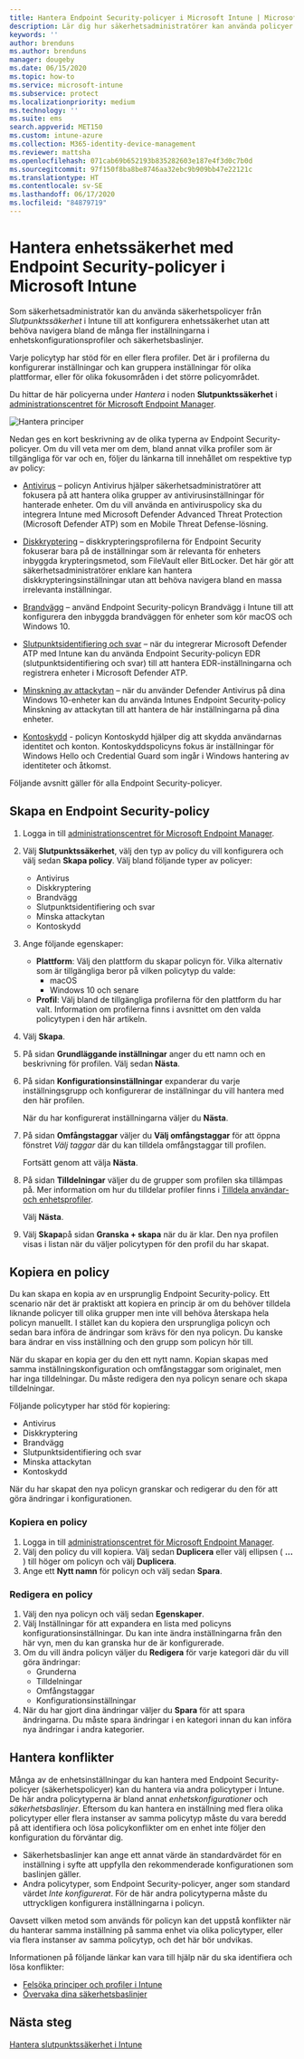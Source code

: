 ```yaml
---
title: Hantera Endpoint Security-policyer i Microsoft Intune | Microsoft Docs
description: Lär dig hur säkerhetsadministratörer kan använda policyer och profiler för Endpoint Security som fokuserar på enheternas säkerhetskonfiguration i Microsoft Endpoint Manager.
keywords: ''
author: brenduns
ms.author: brenduns
manager: dougeby
ms.date: 06/15/2020
ms.topic: how-to
ms.service: microsoft-intune
ms.subservice: protect
ms.localizationpriority: medium
ms.technology: ''
ms.suite: ems
search.appverid: MET150
ms.custom: intune-azure
ms.collection: M365-identity-device-management
ms.reviewer: mattsha
ms.openlocfilehash: 071cab69b652193b835282603e187e4f3d0c7b0d
ms.sourcegitcommit: 97f150f8ba8be8746aa32ebc9b909bb47e22121c
ms.translationtype: HT
ms.contentlocale: sv-SE
ms.lasthandoff: 06/17/2020
ms.locfileid: "84879719"
---
```

# <a name="manage-device-security-with-endpoint-security-policies-in-microsoft-intune"></a>Hantera enhetssäkerhet med Endpoint Security-policyer i Microsoft Intune

Som säkerhetsadministratör kan du använda säkerhetspolicyer från *Slutpunktssäkerhet* i Intune till att konfigurera enhetssäkerhet utan att behöva navigera bland de många fler inställningarna i enhetskonfigurationsprofiler och säkerhetsbaslinjer.

Varje policytyp har stöd för en eller flera profiler. Det är i profilerna du konfigurerar inställningar och kan gruppera inställningar för olika plattformar, eller för olika fokusområden i det större policyområdet.

Du hittar de här policyerna under *Hantera* i noden **Slutpunktssäkerhet** i [administrationscentret för Microsoft Endpoint Manager](https://go.microsoft.com/fwlink/?linkid=2109431).

![Hantera principer](./media/endpoint-security-policy/endpoint-security-policies.png)

Nedan ges en kort beskrivning av de olika typerna av Endpoint Security-policyer. Om du vill veta mer om dem, bland annat vilka profiler som är tillgängliga för var och en, följer du länkarna till innehållet om respektive typ av policy:

- [Antivirus](../protect/endpoint-security-antivirus-policy.md) – policyn Antivirus hjälper säkerhetsadministratörer att fokusera på att hantera olika grupper av antivirusinställningar för hanterade enheter. Om du vill använda en antiviruspolicy ska du integrera Intune med Microsoft Defender Advanced Threat Protection (Microsoft Defender ATP) som en Mobile Threat Defense-lösning.

- [Diskkryptering](../protect/endpoint-security-disk-encryption-policy.md) – diskkrypteringsprofilerna för Endpoint Security fokuserar bara på de inställningar som är relevanta för enheters inbyggda krypteringsmetod, som FileVault eller BitLocker. Det här gör att säkerhetsadministratörer enklare kan hantera diskkrypteringsinställningar utan att behöva navigera bland en massa irrelevanta inställningar.

- [Brandvägg](../protect/endpoint-security-firewall-policy.md) – använd Endpoint Security-policyn Brandvägg i Intune till att konfigurera den inbyggda brandväggen för enheter som kör macOS och Windows 10. 

- [Slutpunktsidentifiering och svar](../protect/endpoint-security-edr-policy.md) – när du integrerar Microsoft Defender ATP med Intune kan du använda Endpoint Security-policyn EDR (slutpunktsidentifiering och svar) till att hantera EDR-inställningarna och registrera enheter i Microsoft Defender ATP.

- [Minskning av attackytan](../protect/endpoint-security-asr-policy.md) – när du använder Defender Antivirus på dina Windows 10-enheter kan du använda Intunes Endpoint Security-policy Minskning av attackytan till att hantera de här inställningarna på dina enheter.

- [Kontoskydd](../protect/endpoint-security-account-protection-policy.md) - policyn Kontoskydd hjälper dig att skydda användarnas identitet och konton. Kontoskyddspolicyns fokus är inställningar för Windows Hello och Credential Guard som ingår i Windows hantering av identiteter och åtkomst.

Följande avsnitt gäller för alla Endpoint Security-policyer.

## <a name="create-an-endpoint-security-policy"></a>Skapa en Endpoint Security-policy

1. Logga in till [administrationscentret för Microsoft Endpoint Manager](https://go.microsoft.com/fwlink/?linkid=2109431).

2. Välj **Slutpunktssäkerhet**, välj den typ av policy du vill konfigurera och välj sedan **Skapa policy**. Välj bland följande typer av policyer:
   - Antivirus
   - Diskkryptering
   - Brandvägg
   - Slutpunktsidentifiering och svar
   - Minska attackytan
   - Kontoskydd

3. Ange följande egenskaper:
   - **Plattform**: Välj den plattform du skapar policyn för. Vilka alternativ som är tillgängliga beror på vilken policytyp du valde:
     - macOS
     - Windows 10 och senare
   - **Profil**: Välj bland de tillgängliga profilerna för den plattform du har valt. Information om profilerna finns i avsnittet om den valda policytypen i den här artikeln.

4. Välj **Skapa**.

5. På sidan **Grundläggande inställningar** anger du ett namn och en beskrivning för profilen. Välj sedan **Nästa**.

6. På sidan **Konfigurationsinställningar** expanderar du varje inställningsgrupp och konfigurerar de inställningar du vill hantera med den här profilen.

   När du har konfigurerat inställningarna väljer du **Nästa**.

7. På sidan **Omfångstaggar** väljer du **Välj omfångstaggar** för att öppna fönstret *Välj taggar* där du kan tilldela omfångstaggar till profilen.
  
   Fortsätt genom att välja **Nästa**.

8. På sidan **Tilldelningar** väljer du de grupper som profilen ska tillämpas på. Mer information om hur du tilldelar profiler finns i [Tilldela användar- och enhetsprofiler](../configuration/device-profile-assign.md).

   Välj **Nästa**.

9. Välj **Skapa**på sidan **Granska + skapa** när du är klar. Den nya profilen visas i listan när du väljer policytypen för den profil du har skapat.

## <a name="duplicate-a-policy"></a>Kopiera en policy

Du kan skapa en kopia av en ursprunglig Endpoint Security-policy. Ett scenario när det är praktiskt att kopiera en princip är om du behöver tilldela liknande policyer till olika grupper men inte vill behöva återskapa hela policyn manuellt. I stället kan du kopiera den ursprungliga policyn och sedan bara införa de ändringar som krävs för den nya policyn. Du kanske bara ändrar en viss inställning och den grupp som policyn hör till.

När du skapar en kopia ger du den ett nytt namn. Kopian skapas med samma inställningskonfiguration och omfångstaggar som originalet, men har inga tilldelningar. Du måste redigera den nya policyn senare och skapa tilldelningar.  

Följande policytyper har stöd för kopiering:

- Antivirus
- Diskkryptering
- Brandvägg
- Slutpunktsidentifiering och svar
- Minska attackytan
- Kontoskydd

När du har skapat den nya policyn granskar och redigerar du den för att göra ändringar i konfigurationen.

### <a name="to-duplicate-a-policy"></a>Kopiera en policy

1. Logga in till [administrationscentret för Microsoft Endpoint Manager](https://go.microsoft.com/fwlink/?linkid=2109431).
2. Välj den policy du vill kopiera. Välj sedan **Duplicera** eller välj ellipsen ( **...** ) till höger om policyn och välj **Duplicera**.
3. Ange ett **Nytt namn** för policyn och välj sedan **Spara**.

### <a name="to-edit-a-policy"></a>Redigera en policy

1. Välj den nya policyn och välj sedan **Egenskaper**.
2. Välj Inställningar för att expandera en lista med policyns konfigurationsinställningar. Du kan inte ändra inställningarna från den här vyn, men du kan granska hur de är konfigurerade.
3. Om du vill ändra policyn väljer du **Redigera** för varje kategori där du vill göra ändringar:
   - Grunderna
   - Tilldelningar
   - Omfångstaggar
   - Konfigurationsinställningar
4. När du har gjort dina ändringar väljer du **Spara** för att spara ändringarna.  Du måste spara ändringar i en kategori innan du kan införa nya ändringar i andra kategorier.

## <a name="manage-conflicts"></a>Hantera konflikter

Många av de enhetsinställningar du kan hantera med Endpoint Security-policyer (säkerhetspolicyer) kan du hantera via andra policytyper i Intune. De här andra policytyperna är bland annat *enhetskonfigurationer* och *säkerhetsbaslinjer*. Eftersom du kan hantera en inställning med flera olika policytyper eller flera instanser av samma policytyp måste du vara beredd på att identifiera och lösa policykonflikter om en enhet inte följer den konfiguration du förväntar dig.

- Säkerhetsbaslinjer kan ange ett annat värde än standardvärdet för en inställning i syfte att uppfylla den rekommenderade konfigurationen som baslinjen gäller.
- Andra policytyper, som Endpoint Security-policyer, anger som standard värdet *Inte konfigurerat*. För de här andra policytyperna måste du uttryckligen konfigurera inställningarna i policyn.

Oavsett vilken metod som används för policyn kan det uppstå konflikter när du hanterar samma inställning på samma enhet via olika policytyper, eller via flera instanser av samma policytyp, och det här bör undvikas.

Informationen på följande länkar kan vara till hjälp när du ska identifiera och lösa konflikter:

- [Felsöka principer och profiler i Intune](../configuration/troubleshoot-policies-in-microsoft-intune.md)
- [Övervaka dina säkerhetsbaslinjer](../protect/security-baselines-monitor.md#troubleshoot-using-per-setting-status)

## <a name="next-steps"></a>Nästa steg

[Hantera slutpunktssäkerhet i Intune](../protect/endpoint-security.md)
